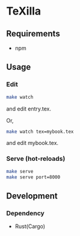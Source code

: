 # TeXilla

## Requirements
- npm

## Usage

### Edit
```sh
make watch
```
and edit entry.tex.

Or, 
```sh
make watch tex=mybook.tex
```
and edit mybook.tex.

### Serve (hot-reloads)
```sh
make serve
make serve port=8000
```

## Development
### Dependency
- Rust(Cargo)
